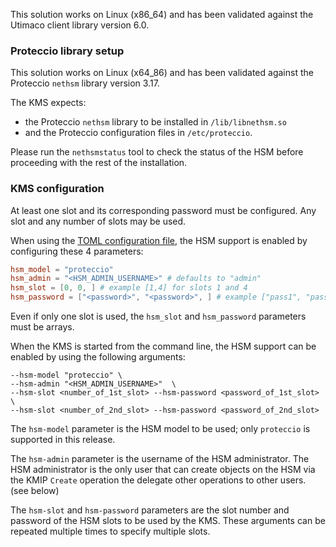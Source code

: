 
This solution works on Linux (x86_64) and has been validated against the Utimaco client library version 6.0.

### Proteccio library setup

This solution works on Linux (x64_86) and has been validated against the Proteccio `nethsm` library version 3.17.

The KMS expects:

- the Proteccio `nethsm` library to be installed in `/lib/libnethsm.so`
- and the Proteccio configuration files in `/etc/proteccio`.

Please run the `nethsmstatus` tool to check the status of the HSM before proceeding with the
rest of the installation.

### KMS configuration

At least one slot and its corresponding password must be configured. Any slot and any number of slots may be used.

When using the [TOML configuration file](../server_configuration_file.md#toml-configuration-file), the HSM support
is enabled by configuring these 4 parameters:

```toml
hsm_model = "proteccio"
hsm_admin = "<HSM_ADMIN_USERNAME>" # defaults to "admin" 
hsm_slot = [0, 0, ] # example [1,4] for slots 1 and 4
hsm_password = ["<password>", "<password>", ] # example ["pass1", "pass4"] for slots 1 and 4
```

Even if only one slot is used, the `hsm_slot` and `hsm_password` parameters must be arrays.

When the KMS is started from the command line, the HSM support can be enabled by using the following arguments:

```shell
--hsm-model "proteccio" \
--hsm-admin "<HSM_ADMIN_USERNAME>"  \
--hsm-slot <number_of_1st_slot> --hsm-password <password_of_1st_slot> \
--hsm-slot <number_of_2nd_slot> --hsm-password <password_of_2nd_slot>
```

The `hsm-model` parameter is the HSM model to be used; only `proteccio` is supported in this release.

The `hsm-admin` parameter is the username of the HSM administrator. The HSM administrator is the only user that can
create objects on the HSM via the KMIP `Create` operation the delegate other operations to other users. (see below)

The `hsm-slot` and `hsm-password` parameters are the slot number and password of the HSM slots to be used by the KMS.
These arguments can be repeated multiple times to specify multiple slots.


